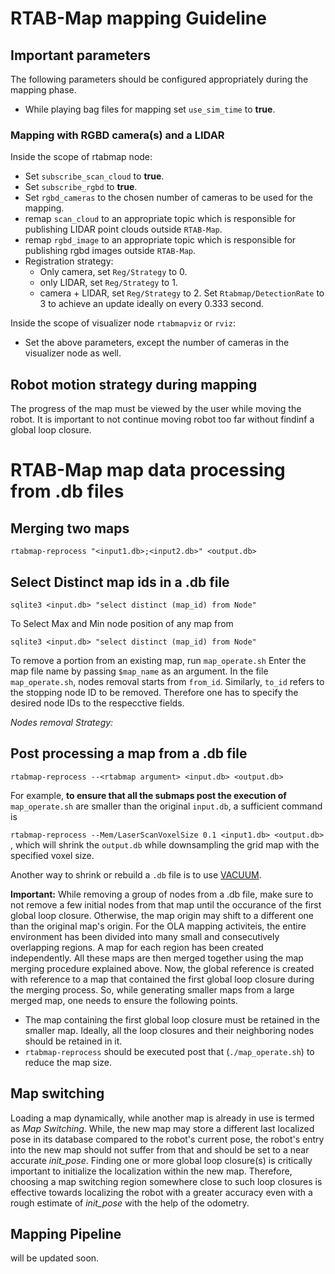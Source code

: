 
# RTAB-Map mapping Guideline

## Important parameters
The following parameters should be configured appropriately during the mapping phase.
* While playing bag files for mapping set `use_sim_time` to **true**.
### Mapping with RGBD camera(s) and a LIDAR
Inside the scope of rtabmap node:
* Set `subscribe_scan_cloud` to **true**.
* Set `subscribe_rgbd` to **true**.
* Set `rgbd_cameras` to the chosen number of cameras to be used for the mapping.
* remap `scan_cloud` to an appropriate topic which is responsible for publishing LIDAR point clouds outside `RTAB-Map`.
* remap `rgbd_image` to an appropriate topic which is responsible for publishing rgbd images outside `RTAB-Map`.
* Registration strategy:  
  * Only camera, set `Reg/Strategy` to 0.
  * only LIDAR, set `Reg/Strategy` to 1.
  * camera + LIDAR, set `Reg/Strategy` to 2.
Set `Rtabmap/DetectionRate` to 3 to achieve an update ideally on every 0.333 second.
 
Inside the scope of visualizer node `rtabmapviz` or `rviz`:
* Set the above parameters, except the number of cameras in the visualizer node as well.

## Robot motion strategy during mapping
The progress of the map must be viewed by the user while moving the robot. It is important to not continue moving robot too far without findinf a global loop closure. 
# RTAB-Map map data processing from .db files

## Merging two maps
`rtabmap-reprocess "<input1.db>;<input2.db>" <output.db>`
 
 ## Select Distinct map ids in a .db file

 `sqlite3 <input.db> "select distinct (map_id) from Node"`

 To  Select Max and Min node position of any map from 

`sqlite3 <input.db> "select distinct (map_id) from Node"`

 <!-- --- -->

 To remove a portion from an existing map,
 run `map_operate.sh`
 Enter the map file name by passing `$map_name` as an argument. In the file  `map_operate.sh`, nodes removal starts from `from_id`. Similarly, `to_id` refers to the stopping node ID to be removed. Therefore one has to specify the desired node IDs to the respecctive fields.

*Nodes removal Strategy:*

 ## Post processing a map from a .db file
`rtabmap-reprocess --<rtabmap argument> <input.db> <output.db>`

For example, **to ensure that all the submaps post the execution of** `map_operate.sh` are smaller than the original `input.db`, a sufficient command is 

`rtabmap-reprocess --Mem/LaserScanVoxelSize 0.1 <input1.db> <output.db>`
, which will shrink the `output.db` while downsampling the grid map with the specified voxel size.

Another way to shrink or rebuild a `.db` file is to use [VACUUM](https://www.sqlite.org/lang_vacuum.html).

**Important:** While removing a group of nodes from a .db file, make sure to not remove a few initial nodes from that map until the occurance of the first global loop closure. Otherwise, the map origin may shift to a different one than the original map's origin. For the OLA mapping activiteis, the entire environment has been divided into many small and consecutively overlapping regions. A map for each region has been created independently. All these maps are then merged together using the map merging procedure explained above. Now, the global reference is created with reference to a map that contained the first global loop closure during the merging process. So, while generating smaller maps from a large merged map, one needs to ensure the following points.

* The map containing the first global loop closure must be retained in the smaller map. Ideally, all the loop closures and their neighboring nodes should be retained in it.
* `rtabmap-reprocess` should be executed post that (`./map_operate.sh`) to reduce the map size.

## Map switching

Loading a map dynamically, while another map is already in use is termed as *Map Switching*. While, the new map may store a different last localized pose in its database compared to the robot's current pose, the robot's entry into the new map should not suffer from that and should be set to a near accurate *init_pose*. Finding one or more global loop closure(s) is critically important to initialize the localization within the new map. Therefore, choosing a map switching region somewhere close to such loop closures is effective towards localizing the robot with a greater accuracy even with a rough estimate of *init_pose* with the help of the odometry.

## Mapping Pipeline

will be updated soon.
